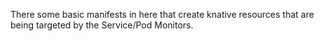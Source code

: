 There some basic manifests in here that create knative resources that are being targeted by the Service/Pod Monitors.

